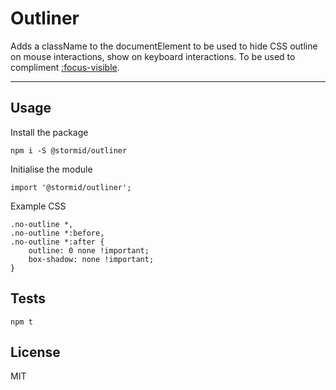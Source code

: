 # Outliner

Adds a className to the documentElement to be used to hide CSS outline on mouse interactions, show on keyboard interactions. To be used to compliment [:focus-visible](https://developer.mozilla.org/en-US/docs/Web/CSS/:focus-visible).

---

## Usage

Install the package
```
npm i -S @stormid/outliner
```

Initialise the module
```
import '@stormid/outliner';

```

Example CSS
```
.no-outline *,
.no-outline *:before,
.no-outline *:after {
    outline: 0 none !important;
    box-shadow: none !important;
}
```

## Tests
```
npm t
```

## License
MIT
